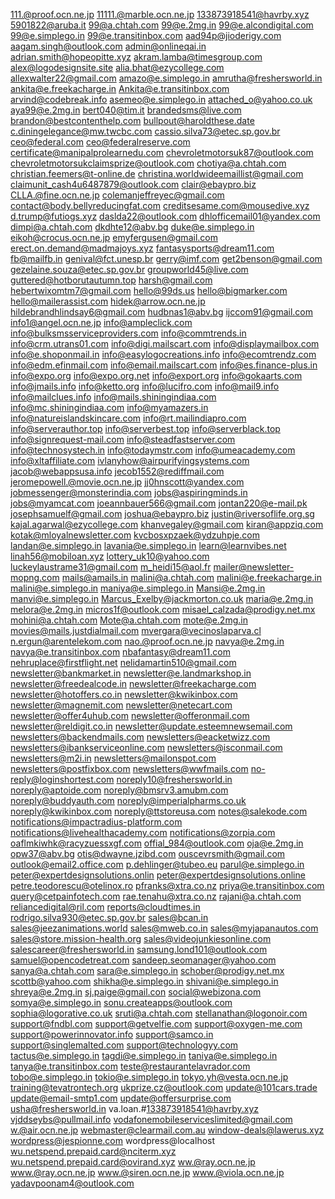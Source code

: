 111.@proof.ocn.ne.jp
11111.@marble.ocn.ne.jp
133873918541@havrby.xyz
5901822@aruba.it
99@a.chtah.com
99@e.2mg.in
99@e.alcondigital.com
99@e.simplego.in
99@e.transitinbox.com
aad94p@jioderigy.com
aagam.singh@outlook.com
admin@onlineqai.in
adrian.smith@hopeopitte.xyz
akram.lamba@timesgroup.com
alex@logodesignsite.site
alia.bhat@ezycollege.com
allexwalter22@gmail.com
amazo@e.simplego.in
amrutha@freshersworld.in
ankita@e.freekacharge.in
Ankita@e.transitinbox.com
arvind@codebreak.info
asemeo@e.simplego.in
attached_o@yahoo.co.uk
aya99@e.2mg.in
bert040@tim.it
brandedsms@live.com
brandon@bestcontenthelp.com
bullpout@haroldthese.date
c.diningelegance@mw.twcbc.com
cassio.silva73@etec.sp.gov.br
ceo@federal.com
ceo@federalreserve.com
certificate@manipalprolearnedu.com
chevroletmotorsuk87@outlook.com
chevroletmotorsukclaimsprize@outlook.com
chotiya@a.chtah.com
christian.feemers@t-online.de
christina.worldwideemaillist@gmail.com
claimunit_cash4u6487879@outlook.com
clair@ebaypro.biz
CLLA.@fine.ocn.ne.jp
colemanjeffreyec@gmail.com
contact@body.bellyreducingfat.com
creditsesame.com@mousedive.xyz
d.trump@futiogs.xyz
daslda22@outlook.com
dhlofficemail01@yandex.com
dimpi@a.chtah.com
dkdhte12@abv.bg
duke@e.simplego.in
eikoh@crocus.ocn.ne.jp
emyfergusen@gmail.com
erect.on.demand@madmajoys.xyz
fantasysports@dream11.com
fb@mailfb.in
genival@fct.unesp.br
gerry@imf.com
get2benson@gmail.com
gezelaine.souza@etec.sp.gov.br
groupworld45@live.com
guttered@hotborutautumn.top
harsh@gmail.com
hebertwixomtm7@gmail.com
hello@99ds.us
hello@bigmarker.com
hello@mailerassist.com
hidek@arrow.ocn.ne.jp
hildebrandhlindsay6@gmail.com
hudbnas1@abv.bg
ijccom91@gmail.com
info1@angel.ocn.ne.jp
info@ampleclick.com
info@bulksmsserviceproviders.com
info@commtrends.in
info@crm.utrans01.com
info@digi.mailscart.com
info@displaymailbox.com
info@e.shoponmail.in
info@easylogocreations.info
info@ecomtrendz.com
info@edm.efinmail.com
info@email.mailscart.com
info@es.finance-plus.in
info@expo.org
info@expo.org.net
info@export.org
info@gokaarts.com
info@jmails.info
info@ketto.org
info@lucifro.com
info@mail9.info
info@mailclues.info
info@mails.shiningindiaa.com
info@mc.shiningindiaa.com
info@myamazers.in
info@natureislandskincare.com
info@rt.mailindiapro.com
info@serverauthor.top
info@serverbest.top
info@serverblack.top
info@signrequest-mail.com
info@steadfastserver.com
info@technosystech.in
info@todaymstr.com
info@umeacademy.com
info@xltaffiliate.com
ivlanyhow@airpurifyingsystems.com
jacob@webappsusa.info
jecob1552@rediffmail.com
jeromepowell.@movie.ocn.ne.jp
jj0hnscott@yandex.com
jobmessenger@monsterindia.com
jobs@aspiringminds.in
jobs@myamcat.com
joeannbauer566@gmail.com
jontan220@e-mail.pk
josephsamuelf@gmail.com
joshua@ebaypro.biz
justin@riversoflife.org.sg
kajal.agarwal@ezycollege.com
khanvegaley@gmail.com
kiran@appziq.com
kotak@mloyalnewsletter.com
kvcbosxpzaek@ydzuhpje.com
landan@e.simplego.in
lavania@e.simplego.in
learn@learnvibes.net
linah56@mobiloan.xyz
lottery_uk10@yahoo.com
luckeylaustrame31@gmail.com
m_heidi15@aol.fr
mailer@newsletter-mopng.com
mails@amails.in
malini@a.chtah.com
malini@e.freekacharge.in
malini@e.simplego.in
maniya@e.simplego.in
Mansi@e.2mg.in
manvi@e.simplego.in
Marcus_Exelby@jackmorton.co.uk
maria@e.2mg.in
melora@e.2mg.in
micros1f@outlook.com
misael_calzada@prodigy.net.mx
mohini@a.chtah.com
Mote@a.chtah.com
mote@e.2mg.in
movies@mails.justdialmail.com
mvergara@vecinoslaparva.cl
n.ergun@arentelekom.com
nao.@proof.ocn.ne.jp
navya@e.2mg.in
navya@e.transitinbox.com
nbafantasy@dream11.com
nehruplace@firstflight.net
nelidamartin510@gmail.com
newsletter@bankmarket.in
newsletter@e.landmarkshop.in
newsletter@freedealcode.in
newsletter@freekacharge.com
newsletter@hotoffers.co.in
newsletter@kwikinbox.com
newsletter@magnemit.com
newsletter@netecart.com
newsletter@offer4uhub.com
newsletter@offeronmail.com
newsletter@reldigit.co.in
newsletter@update.esteemnewsemail.com
newsletters@backendmails.com
newsletters@eacketwizz.com
newsletters@ibankserviceonline.com
newsletters@isconmail.com
newsletters@m2i.in
newsletters@mailonspot.com
newsletters@postfixbox.com
newsletters@wwfmails.com
no-reply@loginshortest.com
noreply10@freshersworld.in
noreply@aptoide.com
noreply@bmsrv3.amubm.com
noreply@buddyauth.com
noreply@imperialpharms.co.uk
noreply@kwikinbox.com
noreply@ttstoreusa.com
notes@salekode.com
notifications@impactradius-platform.com
notifications@livehealthacademy.com
notifications@zorpia.com
oaflmkiwhk@racyzuessxgf.com
offial_984@outlook.com
oja@e.2mg.in
opw37@abv.bg
otis@dwayne.jzibd.com
ouscevrsmith@gmail.com
outlook@email2.office.com
p.dehlinger@tubeo.eu
parul@e.simplego.in
peter@expertdesignsolutions.onlin
peter@expertdesignsolutions.online
petre.teodorescu@otelinox.ro
pfranks@xtra.co.nz
priya@e.transitinbox.com
query@cetpainfotech.com
rae.tenahu@xtra.co.nz
rajani@a.chtah.com
reliancedigital@ril.com
reports@cloudtimes.in
rodrigo.silva930@etec.sp.gov.br
sales@bcan.in
sales@jeezanimations.world
sales@mweb.co.in
sales@myjapanautos.com
sales@store.mission-health.org
sales@videojunkiesonline.com
salescareer@freshersworld.in
samsung.lond101@outlook.com
samuel@opencodetreat.com
sandeep.seomanager@yahoo.com
sanya@a.chtah.com
sara@e.simplego.in
schober@prodigy.net.mx
scottb@yahoo.com
shikha@e.simplego.in
shivani@e.simplego.in
shreya@e.2mg.in
sj.paige@gmail.con
social@webizona.com
somya@e.simplego.in
sonu.createapps@outlook.com
sophia@logorative.co.uk
sruti@a.chtah.com
stellanathan@logonoir.com
support@fndbl.com
support@getvelfie.com
support@oxygen-me.com
support@powerinnovator.info
support@samco.in
support@singlemalted.com
support@technologyy.com
tactus@e.simplego.in
tagdi@e.simplego.in
taniya@e.simplego.in
tanya@e.transitinbox.com
teste@restaurantelavrador.com
tobo@e.simplego.in
tokio@e.simplego.in
tokyo.yh@vesta.ocn.ne.jp
training@tevatrontech.org
ukprize.cz@outlook.com
update@101cars.trade
update@email-smtp1.com
update@offersurprise.com
usha@freshersworld.in
va.loan.#133873918541@havrby.xyz
vjddseybs@pullmail.info
vodafonemobileserviceslimited@gmail.com
w.@air.ocn.ne.jp
webmaster@clearmail.com.au
window-deals@lawerus.xyz
wordpress@jespionne.com
wordpress@localhost
wu.netspend.prepaid.card@nciterm.xyz
wu.netspend.prepaid.card@ovirand.xyz
ww.@ray.ocn.ne.jp
www.@ray.ocn.ne.jp
www.@siren.ocn.ne.jp
www.@viola.ocn.ne.jp
yadavpoonam4@outlook.com